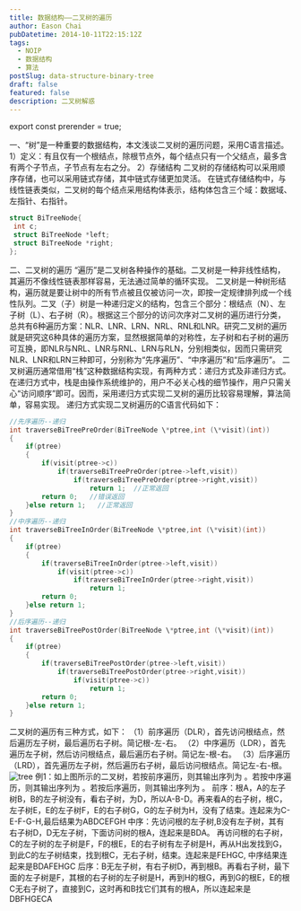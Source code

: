 ```yaml
---
title: 数据结构——二叉树的遍历
author: Eason Chai
pubDatetime: 2014-10-11T22:15:12Z
tags:
  - NOIP
  - 数据结构
  - 算法
postSlug: data-structure-binary-tree
draft: false
featured: false
description: 二叉树解惑
---
```


export const prerender = true;

一、“树”是一种重要的数据结构，本文浅谈二叉树的遍历问题，采用C语言描述。 1）定义：有且仅有一个根结点，除根节点外，每个结点只有一个父结点，最多含有两个子节点，子节点有左右之分。 2）存储结构 二叉树的存储结构可以采用顺序存储，也可以采用链式存储，其中链式存储更加灵活。 在链式存储结构中，与线性链表类似，二叉树的每个结点采用结构体表示，结构体包含三个域：数据域、左指针、右指针。

```c
struct BiTreeNode{
 int c;
 struct BiTreeNode *left;
 struct BiTreeNode *right;
};


```

二、二叉树的遍历 “遍历”是二叉树各种操作的基础。二叉树是一种非线性结构，其遍历不像线性链表那样容易，无法通过简单的循环实现。 二叉树是一种树形结构，遍历就是要让树中的所有节点被且仅被访问一次，即按一定规律排列成一个线性队列。二叉（子）树是一种递归定义的结构，包含三个部分：根结点（N）、左子树（L）、右子树（R）。根据这三个部分的访问次序对二叉树的遍历进行分类，总共有6种遍历方案：NLR、LNR、LRN、NRL、RNL和LNR。研究二叉树的遍历就是研究这6种具体的遍历方案，显然根据简单的对称性，左子树和右子树的遍历可互换，即NLR与NRL、LNR与RNL、LRN与RLN，分别相类似，因而只需研究NLR、LNR和LRN三种即可，分别称为“先序遍历”、“中序遍历”和“后序遍历”。 二叉树遍历通常借用“栈”这种数据结构实现，有两种方式：递归方式及非递归方式。 在递归方式中，栈是由操作系统维护的，用户不必关心栈的细节操作，用户只需关心“访问顺序”即可。因而，采用递归方式实现二叉树的遍历比较容易理解，算法简单，容易实现。 递归方式实现二叉树遍历的C语言代码如下：

```c
//先序遍历--递归
int traverseBiTreePreOrder(BiTreeNode \*ptree,int (\*visit)(int))
{
	if(ptree)
	{
		if(visit(ptree->c))
			if(traverseBiTreePreOrder(ptree->left,visit))
				if(traverseBiTreePreOrder(ptree->right,visit))
					return 1;  //正常返回
		return 0;   //错误返回
	}else return 1;   //正常返回
}
//中序遍历--递归
int traverseBiTreeInOrder(BiTreeNode \*ptree,int (\*visit)(int))
{
	if(ptree)
	{
		if(traverseBiTreeInOrder(ptree->left,visit))
			if(visit(ptree->c))
				if(traverseBiTreeInOrder(ptree->right,visit))
					return 1;
		return 0;
	}else return 1;
}
//后序遍历--递归
int traverseBiTreePostOrder(BiTreeNode \*ptree,int (\*visit)(int))
{
	if(ptree)
	{
		if(traverseBiTreePostOrder(ptree->left,visit))
			if(traverseBiTreePostOrder(ptree->right,visit))
				if(visit(ptree->c))
					return 1;
		return 0;
	}else return 1;
}
```

二叉树的遍历有三种方式，如下： （1）前序遍历（DLR），首先访问根结点，然后遍历左子树，最后遍历右子树。简记根-左-右。 （2）中序遍历（LDR），首先遍历左子树，然后访问根结点，最后遍历右子树。简记左-根-右。 （3）后序遍历（LRD），首先遍历左子树，然后遍历右子树，最后访问根结点。简记左-右-根。 ![tree](https://blog.cdn.hackerchai.com/images/2014/10/tree.webp) 例1：如上图所示的二叉树，若按前序遍历，则其输出序列为 。若按中序遍历，则其输出序列为 。若按后序遍历，则其输出序列为 。 前序：根A，A的左子树B，B的左子树没有，看右子树，为D，所以A-B-D。再来看A的右子树，根C，左子树E，E的左子树F，E的右子树G，G的左子树为H，没有了结束。连起来为C-E-F-G-H,最后结果为ABDCEFGH 中序：先访问根的左子树,B没有左子树，其有右子树D，D无左子树，下面访问树的根A，连起来是BDA。 再访问根的右子树，C的左子树的左子树是F，F的根E，E的右子树有左子树是H，再从H出发找到G，到此C的左子树结束，找到根C，无右子树，结束。连起来是FEHGC, 中序结果连起来是BDAFEHGC 后序：B无左子树，有右子树D，再到根B。再看右子树，最下面的左子树是F，其根的右子树的左子树是H，再到H的根G，再到G的根E，E的根C无右子树了，直接到C，这时再和B找它们其有的根A，所以连起来是DBFHGECA
